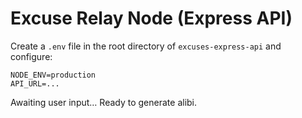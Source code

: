 # Excuse Relay Node (Express API)

Create a `.env` file in the root directory of `excuses-express-api` and configure:

```text
NODE_ENV=production
API_URL=...
```

Awaiting user input… Ready to generate alibi.
